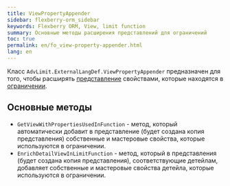 ```yaml
---
title: ViewPropertyAppender
sidebar: flexberry-orm_sidebar
keywords: Flexberry ORM, View, limit function
summary: Основные методы расширения представлений для ограничений
toc: true
permalink: en/fo_view-property-appender.html
lang: en
---
```


Класс `AdvLimit.ExternalLangDef.ViewPropertyAppender` предназначен для того, чтобы расширять [представление](fd_view-definition.html) свойствами, которые находятся в [ограничении](fo_limit-function.html). 

## Основные методы

* `GetViewWithPropertiesUsedInFunction` - метод, который автоматически добавит в представление (будет создана копия представления) собственные и мастеровые свойства, которые используются в ограничении.
* `EnrichDetailViewInLimitFunction` - метод, который в представления (будет создана копия представления), соответствующие детейлам, добавляет собственные и мастеровые свойства детейла, которые используются в ограничении.
